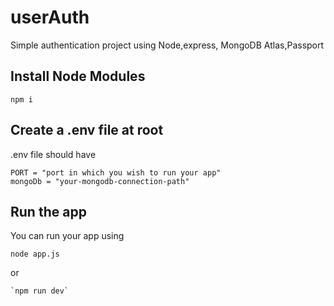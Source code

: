 # userAuth
Simple authentication project using Node,express, MongoDB Atlas,Passport
## Install Node Modules

    npm i
## Create a .env file at root
.env file should have

    PORT = "port in which you wish to run your app"
    mongoDb = "your-mongodb-connection-path"
    
 ## Run the app
You can run your app using

    node app.js
   
   or
   
    `npm run dev`
